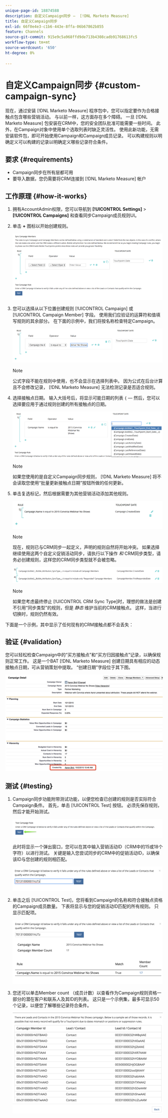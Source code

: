 ```yaml
---
unique-page-id: 18874588
description: 自定义Campaign同步 —  [!DNL Marketo Measure]
title: 自定义Campaign同步
exl-id: 66f0e4e3-c1b6-443e-8ffa-06b67862b855
feature: Channels
source-git-commit: 915e9c5a968ffd9de713b4308cadb91768613fc5
workflow-type: tm+mt
source-wordcount: '650'
ht-degree: 0%

---
```


# 自定义Campaign同步 {#custom-campaign-sync}

现在，通过安装 [!DNL Marketo Measure] 程序包中，您可以指定要作为合格接触点包含哪些营销活动。 与以前一样，这方面存在多个障碍。 一旦 [!DNL Marketo Measure] 包安装在CRM中，您的安全团队批准可能需要一些时间。 此外，在Campaign对象中使用单个选取列表时缺乏灵活性。 使用此新功能，无需安装软件包，即可开始使用Campaign和Campaign成员记录。 可以构建规则以明确定义可以构建的记录以明确定义哪些记录符合条件。

## 要求 {#requirements}

* Campaign同步在所有层都可用
* 要导入数据，您仍需要将CRM连接到 [!DNL Marketo Measure] 帐户

## 工作原理 {#how-it-works}

1. 拥有AccountAdmin权限，您可以导航到 **[!UICONTROL Settings]** > **[!UICONTROL Campaigns]** 和查看同步Campaign成员规则UI。
1. 单击 **+** 图标以开始创建规则。

   ![](assets/1-1.png)

1. 您可以选择从以下位置创建规则 [!UICONTROL Campaign] 或 [!UICONTROL Campaign Member] 字段。 使用我们应验证的运算符和值填写规则的其余部分。 在下面的示例中，我们将按名称检查特定Campaign。

   ![](assets/2-1.png)

   >[!NOTE]
   >
   >公式字段不能在规则中使用，也不会显示在选择列表中。 因为公式在后台计算且不会修改记录， [!DNL Marketo Measure] 无法检测记录是否适合规则。

1. 选择接触点日期。 输入大括号后，将显示可能日期的列表 `{`  — 然后，您可以选择要应用于通过规则创建的所有接触点的日期。

   ![](assets/3-1.png)

   >[!NOTE]
   >
   >如果您使用的是自定义Campaign同步规则， [!DNL Marketo Measure] 将不会读取您使用“批量更新接触点日期”按钮所做的任何更新。

1. 单击复选标记，然后根据需要为其他营销活动添加其他规则。

   ![](assets/4-1.png)

   >[!NOTE]
   >
   >现在，规则已与CRM同步一起定义，声明的规则自然将开始冲突。 如果选择继续使用这两个自定义促销活动同步，请执行以下操作 _和_ CRM同步类型，请务必创建规则，这样您的CRM同步类型就不会被忽略。

   ![](assets/5-1.png)

   >[!NOTE]
   >
   >如果您考虑最终停止 [!UICONTROL CRM Sync Type]时，理想的做法是创建不引用“同步类型”的规则，但是 _静态_ 维护当前的CRM接触点。 这样，当进行切换时，规则仍然有效。

下面是一个示例，其中显示了任何现有的CRM接触点都不会丢失：

## 验证 {#validation}

您可以轻松检查Campaign中的“买方接触点”和“买方归因接触点”记录，以确保规则正常工作。 这是一个BAT [!DNL Marketo Measure] 创建日期具有相应的动态接触点日期，可从营销策划中提取。 “创建日期”字段位于其下图。

![](assets/6-1.png)

## 测试 {#testing}

1. Campaign同步功能附带测试功能，以便您检查已创建的规则是否实际符合Campaign条件。 首先，单击 [!UICONTROL Test] 按钮。 必须先保存规则，然后才能开始测试。

   ![](assets/7-1.png)

   此时将显示一个弹出窗口，您可以在其中输入营销活动ID（CRM中的15或18个字符）以进行测试。 关键是输入您尝试同步的CRM中的促销活动ID，以确保该ID与您创建的规则相匹配。

   ![](assets/8-1.png)

1. 单击之后 [!UICONTROL Test]，您将看到Campaign的名称和符合接触点资格的Campaign成员数量。 下表将显示与您的促销活动ID匹配的所有规则。 只显示匹配项。

   ![](assets/9.png)

1. 您还可以单击Member count （成员计数）以查看作为Campaign规则资格一部分的潜在客户和联系人及其ID的列表。 这只是一个示例集，最多可显示50个记录，以便您了解哪些记录符合条件。

   ![](assets/10.png)
